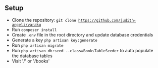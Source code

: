 ## Setup
- Clone the repository: <code>git clone https://github.com/judith-angeli/yaraku</code>
- Run <code>composer install</code>
- Create <code>.env</code> file in the root directory and update database credentials
- Generate a key <code>php artisan key:generate</code>
- Run <code>php artisan migrate</code>
- Run <code>php artisan db:seed --class=BooksTableSeeder</code> to auto populate the database tables
- Visit '/' or '/books'

